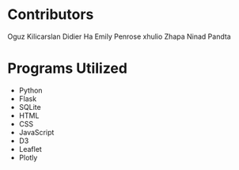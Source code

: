 # Contributors

 Oguz Kilicarslan
 Didier Ha
 Emily Penrose
 xhulio Zhapa
 Ninad Pandta

# Programs Utilized

- Python
- Flask
- SQLite
- HTML
- CSS
- JavaScript
- D3
- Leaflet
- Plotly
